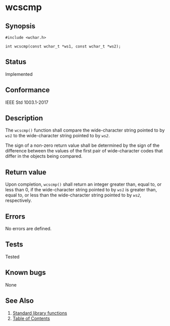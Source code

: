# wcscmp

## Synopsis

`#include <wchar.h>`

`int wcscmp(const wchar_t *ws1, const wchar_t *ws2);`

## Status

Implemented

## Conformance

IEEE Std 1003.1-2017

## Description

The `wcscmp()` function shall compare the wide-character string pointed to by _`ws1`_ to the wide-character string
pointed to by _`ws2`_.

The sign of a non-zero return value shall be determined by the sign of the difference between the values of the first
pair of wide-character codes that differ in the objects being compared.

## Return value

Upon completion, `wcscmp()` shall return an integer greater than, equal to, or less than 0, if the wide-character string
pointed to by _`ws1`_ is greater than, equal to, or less than the wide-character string pointed to by _`ws2`_,
respectively.

## Errors

No errors are defined.

## Tests

Tested

## Known bugs

None

## See Also

1. [Standard library functions](../README.md)
2. [Table of Contents](../../../README.md)
